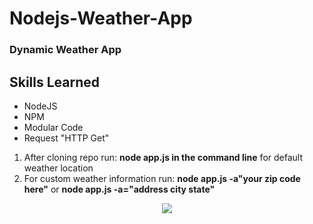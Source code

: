 # Nodejs-Weather-App

### Dynamic Weather App 

## Skills Learned
- NodeJS
- NPM
- Modular Code
- Request "HTTP Get"



1. After cloning repo run: **node app.js in the command line** for default weather location
2. For custom weather information run:  **node app.js -a"your zip code here"** or  **node app.js -a="address city state"**
<p align="center">
 <img src="https://user-images.githubusercontent.com/6277603/43333633-adcb933e-917f-11e8-9784-a1a63892f0a6.png">  
</p>

